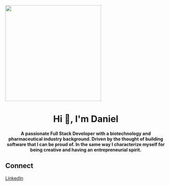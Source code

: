 <link href="style.css" rel="stylesheet">
<style>
  .square {
     position: relative;
     width: 300px;     
     height: 300px;
     overflow: hidden;
  }
  img {
     position: absolute;
     max-width: 100%;
     width: 100%;
     height: auto;
     top: 50%;     
     left: 50%;
     transform: translate( -50%, -50%);
 }
  img.landscape {
    height: 100%;
    width: auto;
}
</style>
</link>


<div class="square" align="center">
  <img class="landscape" src="https://images.unsplash.com/photo-1536890274788-51861e124205?ixlib=rb-1.2.1&ixid=eyJhcHBfaWQiOjEyMDd9&auto=format&fit=crop&w=1950&q=80" />
</div>



<h1 align="center">Hi 👋, I'm Daniel</h1>
<h4 align="center">A passionate Full Stack Developer with a biotechnology and pharmaceutical industry background. Driven by the thought of building software that I can be proud of.  In the same way I characterize myself for being creative and having an entrepreneurial spirit.</h4>

## Connect

[LinkedIn](https://www.linkedin.com/in/daniel-hernandez-ller/)
